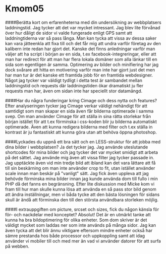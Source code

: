 Kmom05
===============================


####Berätta kort om erfarenheterna med din undersökning av webbplatsers laddningstid.
Jag tycker att det var mycket intressant. Jag blev lite förvånad över hur dåligt de sidor vi valde fungerade enligt GPS samt att laddningtiderna var så pass långa.  Man kan tycka att vissa av dessa saker kan vara jätteenkla att fixa till och det får mig att undra varför företag av den kalibern inte redan har gjort det. Kanske det finns anledningar varför man väljer att ha script i början av en sida, t.ex facebook-integreringar, eller att man har redirect för att man har flera lokala domäner som alla länkar till en sida som egentligen är samma. Optimering av bilder och minifiering har jag dock svårare att hitta en motivering varför man inte har gjort just det men har man tur är det kanske ett framtida jobb för en framtida webdesigner. Något jag tycker var väldigt tydligt i detta test är sambandet mellan laddningstid och requests där laddningstiden ökar dramatiskt ju fler requests man har, även om sidan inte har speciellt stor datamängd.

####Har du några funderingar kring Cimage och dess nytta och features?
Efter analyseringen tycker jag Cimage verkar väldigt nehändigt för att samtidigt som man skapar en sida även får bilderna optimerade i samma svep. Om man använder Cimage för att ställa in sina rätta storlekar från början istället för att t.ex förminska i css-koden blir ju bilderna automatiskt optimerade. Även att kunna redigera bilderna med filter och t.ex ställa in kontrast är ju fantastiskt att kunna göra utan att behöva öppna photoshop.

####Lyckades du uppnå ett bra sätt och en LESS-struktur för att jobba med dina bilder i webbplatsen?
Ja det tycker jag. Jag använde uteslutande shortcodes för mina bilder och jag tycker det var mycket smidigt att arbeta på det sättet. Jag använde mig även att vissa filter jag tycker passade in. Jag upptäckte även vid min tredje bild att ibland kan det vara lättare att få till sin beskärning om man inte använder crop to fit, utan istället använder scale innan man beskär på "vanligt" sätt. Jag fick även uppleva att jag behövde förminska mina bilder innan jag kunde använda dom till fullo i min PHP då det fanns en begränsning. Efter lite diskussion med Micke kom vi fram till hur man skulle kunna lösa att använda en så pass stor bild genom att ändra inställningar, men vi båda tycke att den bästa lösningen för sidans skull är ändå att förminska den till den största användbara storleken möjlig.

####I extrauppgiften om picture, srcset och sizes, fick du någon känsla för för- och nackdelar med konceptet?
Absolut! Det är en utmärkt tanke att kunna ha bra bildoptimering för olika enheter. Som dom skriver är det väldigt mycket som laddas ner som inte används på många sidor. Jag kan även tycka att det blir ännu viktigare eftersom mindre enheter också har sämre prestanda hos både processor och uppkoppling samt att idag använder vi mobiler till och med mer än vad vi använder datorer för att surfa på webben.
